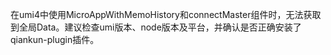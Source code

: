 在umi4中使用MicroAppWithMemoHistory和connectMaster组件时，无法获取到全局Data。建议检查umi版本、node版本及平台，并确认是否正确安装了qiankun-plugin插件。
